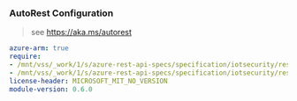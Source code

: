 ### AutoRest Configuration

> see https://aka.ms/autorest

``` yaml
azure-arm: true
require:
- /mnt/vss/_work/1/s/azure-rest-api-specs/specification/iotsecurity/resource-manager/readme.md
- /mnt/vss/_work/1/s/azure-rest-api-specs/specification/iotsecurity/resource-manager/readme.go.md
license-header: MICROSOFT_MIT_NO_VERSION
module-version: 0.6.0

```